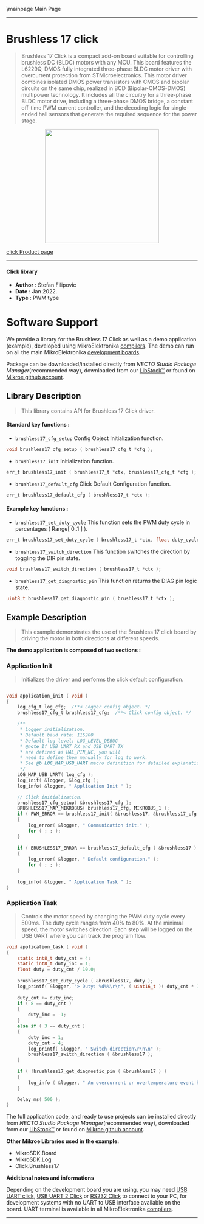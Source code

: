 \mainpage Main Page

---
# Brushless 17 click

> Brushless 17 Click is a compact add-on board suitable for controlling brushless DC (BLDC) motors with any MCU. This board features the L6229Q, DMOS fully integrated three-phase BLDC motor driver with overcurrent protection from STMicroelectronics. This motor driver combines isolated DMOS power transistors with CMOS and bipolar circuits on the same chip, realized in BCD (Bipolar-CMOS-DMOS) multipower technology. It includes all the circuitry for a three-phase BLDC motor drive, including a three-phase DMOS bridge, a constant off-time PWM current controller, and the decoding logic for single-ended hall sensors that generate the required sequence for the power stage.

<p align="center">
  <img src="https://download.mikroe.com/images/click_for_ide/brushless17_click.png" height=300px>
</p>

[click Product page](https://www.mikroe.com/brushless-17-click)

---


#### Click library

- **Author**        : Stefan Filipovic
- **Date**          : Jan 2022.
- **Type**          : PWM type


# Software Support

We provide a library for the Brushless 17 Click
as well as a demo application (example), developed using MikroElektronika
[compilers](https://www.mikroe.com/necto-studio).
The demo can run on all the main MikroElektronika [development boards](https://www.mikroe.com/development-boards).

Package can be downloaded/installed directly from *NECTO Studio Package Manager*(recommended way), downloaded from our [LibStock&trade;](https://libstock.mikroe.com) or found on [Mikroe github account](https://github.com/MikroElektronika/mikrosdk_click_v2/tree/master/clicks).

## Library Description

> This library contains API for Brushless 17 Click driver.

#### Standard key functions :

- `brushless17_cfg_setup` Config Object Initialization function.
```c
void brushless17_cfg_setup ( brushless17_cfg_t *cfg );
```

- `brushless17_init` Initialization function.
```c
err_t brushless17_init ( brushless17_t *ctx, brushless17_cfg_t *cfg );
```

- `brushless17_default_cfg` Click Default Configuration function.
```c
err_t brushless17_default_cfg ( brushless17_t *ctx );
```

#### Example key functions :

- `brushless17_set_duty_cycle` This function sets the PWM duty cycle in percentages ( Range[ 0..1 ] ).
```c
err_t brushless17_set_duty_cycle ( brushless17_t *ctx, float duty_cycle );
```

- `brushless17_switch_direction` This function switches the direction by toggling the DIR pin state.
```c
void brushless17_switch_direction ( brushless17_t *ctx );
```

- `brushless17_get_diagnostic_pin` This function returns the DIAG pin logic state.
```c
uint8_t brushless17_get_diagnostic_pin ( brushless17_t *ctx );
```

## Example Description

> This example demonstrates the use of the Brushless 17 click board by driving the motor in both directions at different speeds.

**The demo application is composed of two sections :**

### Application Init

> Initializes the driver and performs the click default configuration.

```c

void application_init ( void )
{
    log_cfg_t log_cfg;  /**< Logger config object. */
    brushless17_cfg_t brushless17_cfg;  /**< Click config object. */

    /** 
     * Logger initialization.
     * Default baud rate: 115200
     * Default log level: LOG_LEVEL_DEBUG
     * @note If USB_UART_RX and USB_UART_TX 
     * are defined as HAL_PIN_NC, you will 
     * need to define them manually for log to work. 
     * See @b LOG_MAP_USB_UART macro definition for detailed explanation.
     */
    LOG_MAP_USB_UART( log_cfg );
    log_init( &logger, &log_cfg );
    log_info( &logger, " Application Init " );

    // Click initialization.
    brushless17_cfg_setup( &brushless17_cfg );
    BRUSHLESS17_MAP_MIKROBUS( brushless17_cfg, MIKROBUS_1 );
    if ( PWM_ERROR == brushless17_init( &brushless17, &brushless17_cfg ) )
    {
        log_error( &logger, " Communication init." );
        for ( ; ; );
    }
    
    if ( BRUSHLESS17_ERROR == brushless17_default_cfg ( &brushless17 ) )
    {
        log_error( &logger, " Default configuration." );
        for ( ; ; );
    }
    
    log_info( &logger, " Application Task " );
}

```

### Application Task

> Controls the motor speed by changing the PWM duty cycle every 500ms.
The duty cycle ranges from 40% to 80%. At the minimal speed, the motor switches direction.
Each step will be logged on the USB UART where you can track the program flow.

```c
void application_task ( void )
{
    static int8_t duty_cnt = 4;
    static int8_t duty_inc = 1;
    float duty = duty_cnt / 10.0;
    
    brushless17_set_duty_cycle ( &brushless17, duty );
    log_printf( &logger, "> Duty: %d%%\r\n", ( uint16_t )( duty_cnt * 10 ) );
    
    duty_cnt += duty_inc;
    if ( 8 == duty_cnt ) 
    {
        duty_inc = -1;
    }
    else if ( 3 == duty_cnt ) 
    {
        duty_inc = 1;
        duty_cnt = 4;
        log_printf( &logger, " Switch direction\r\n\n" );
        brushless17_switch_direction ( &brushless17 );
    }
    
    if ( !brushless17_get_diagnostic_pin ( &brushless17 ) )
    {
        log_info ( &logger, " An overcurrent or overtemperature event has occured " );
    }

    Delay_ms( 500 );
}
```

The full application code, and ready to use projects can be installed directly from *NECTO Studio Package Manager*(recommended way), downloaded from our [LibStock&trade;](https://libstock.mikroe.com) or found on [Mikroe github account](https://github.com/MikroElektronika/mikrosdk_click_v2/tree/master/clicks).

**Other Mikroe Libraries used in the example:**

- MikroSDK.Board
- MikroSDK.Log
- Click.Brushless17

**Additional notes and informations**

Depending on the development board you are using, you may need
[USB UART click](https://www.mikroe.com/usb-uart-click),
[USB UART 2 Click](https://www.mikroe.com/usb-uart-2-click) or
[RS232 Click](https://www.mikroe.com/rs232-click) to connect to your PC, for
development systems with no UART to USB interface available on the board. UART
terminal is available in all MikroElektronika
[compilers](https://shop.mikroe.com/compilers).

---
